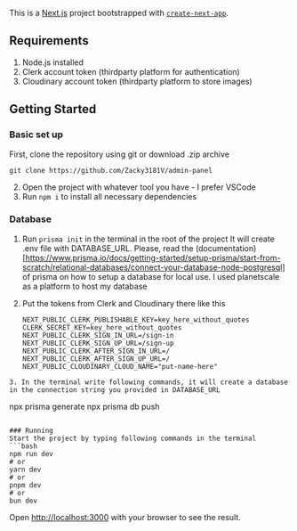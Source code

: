 This is a [Next.js](https://nextjs.org/) project bootstrapped with [`create-next-app`](https://github.com/vercel/next.js/tree/canary/packages/create-next-app).
## Requirements
1. Node.js installed
2. Clerk account token (thirdparty platform for authentication)
3. Cloudinary account token (thirdparty platform to store images)
## Getting Started
### Basic set up
First, clone the repository using git or download .zip archive
```
git clone https://github.com/Zacky3181V/admin-panel
```
2. Open the project with whatever tool you have - I prefer VSCode
3. Run ```npm i``` to install all necessary dependencies
### Database
1. Run ```prisma init``` in the terminal in the root of the project
It will create .env file with DATABASE_URL. Please, read the (documentation)[https://www.prisma.io/docs/getting-started/setup-prisma/start-from-scratch/relational-databases/connect-your-database-node-postgresql] of prisma on how to setup a database for local use. I used planetscale as a platform to host my database

2. Put the tokens from Clerk and Cloudinary there like this
   ```
   NEXT_PUBLIC_CLERK_PUBLISHABLE_KEY=key_here_without_quotes
   CLERK_SECRET_KEY=key_here_without_quotes
   NEXT_PUBLIC_CLERK_SIGN_IN_URL=/sign-in 
   NEXT_PUBLIC_CLERK_SIGN_UP_URL=/sign-up 
   NEXT_PUBLIC_CLERK_AFTER_SIGN_IN_URL=/
   NEXT_PUBLIC_CLERK_AFTER_SIGN_UP_URL=/
   NEXT_PUBLIC_CLOUDINARY_CLOUD_NAME="put-name-here"
  ```
3. In the terminal write following commands, it will create a database in the connection string you provided in DATABASE_URL
```
npx prisma generate
npx prisma db push
```

### Running
Start the project by typing following commands in the terminal
```bash
npm run dev
# or
yarn dev
# or
pnpm dev
# or
bun dev
```

Open [http://localhost:3000](http://localhost:3000) with your browser to see the result.


